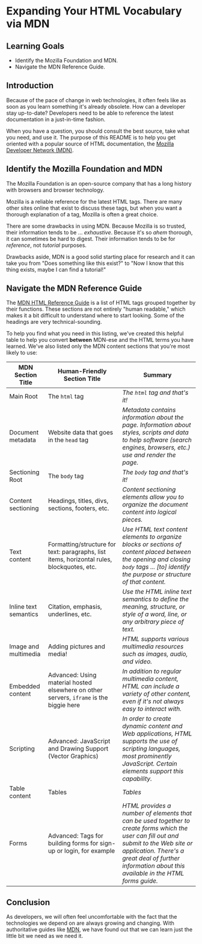 # Expanding Your HTML Vocabulary via MDN

## Learning Goals

- Identify the Mozilla Foundation and MDN.
- Navigate the MDN Reference Guide.

## Introduction

Because of the pace of change in web technologies, it often feels like as soon
as you learn something it's already obsolete. How can a developer stay
up-to-date? Developers need to be able to reference the latest documentation in
a just-in-time fashion.

When you have a question, you should consult the best source, take what you
need, and use it. The purpose of this README is to help you get oriented with a
popular source of HTML documentation, the [Mozilla Developer Network
(MDN)][mdn].

## Identify the Mozilla Foundation and MDN

The Mozilla Foundation is an open-source company that has a long history with
browsers and browser technology.

Mozilla is a reliable reference for the latest HTML tags. There are many other
sites online that exist to discuss these tags, but when you want a thorough
explanation of a tag, Mozilla is often a great choice.

There are some drawbacks in using MDN. Because Mozilla is so trusted, their
information tends to be ... _exhaustive_. Because it's so _ahem_ thorough, it
can sometimes be hard to digest. Their information tends to be for _reference_,
not _tutorial_ purposes.

Drawbacks aside, MDN is a good solid starting place for research and it can take
you from "Does something like this exist?" to "Now I know that this thing
exists, maybe I can find a tutorial!"

## Navigate the MDN Reference Guide

The [MDN HTML Reference Guide][mdn-html-reference] is a list of HTML tags
grouped together by their functions. These sections are not entirely "human
readable," which makes it a bit difficult to understand where to start looking.
Some of the headings are very technical-sounding.

To help you find what you need in this listing, we've created this helpful table
to help you convert **between** MDN-ese and the HTML terms you have learned. We've
also listed only the MDN content sections that you're most likely to use:

| MDN Section Title     | Human-Friendly Section Title                                                            | Summary                                                                                                                                                                                                                                         |
| --------------------- | --------------------------------------------------------------------------------------- | ----------------------------------------------------------------------------------------------------------------------------------------------------------------------------------------------------------------------------------------------- |
| Main Root             | The `html` tag                                                                          | _The `html` tag and that's it!_                                                                                                                                                                                                                 |
| Document metadata     | Website data that goes in the `head` tag                                                | _Metadata contains information about the page. Information about styles, scripts and data to help software (search engines, browsers, etc.) use and render the page._                                                                           |
| Sectioning Root       | The `body` tag                                                                          | _The `body` tag and that's it!_                                                                                                                                                                                                                 |
| Content sectioning    | Headings, titles, divs, sections, footers, etc.                                         | _Content sectioning elements allow you to organize the document content into logical pieces._                                                                                                                                                   |
| Text content          | Formatting/structure for text: paragraphs, list items, horizontal rules, blockquotes, etc.    | _Use HTML text content elements to organize blocks or sections of content placed between the opening and closing `body` tags ... [to] identify the purpose or structure of that content._                                                                                                                  |
| Inline text semantics | Citation, emphasis, underlines, etc.                                                    | _Use the HTML inline text semantics to define the meaning, structure, or style of a word, line, or any arbitrary piece of text._                                                                                                                |
| Image and multimedia  | Adding pictures and media!                                                              | _HTML supports various multimedia resources such as images, audio, and video._                                                                                                                                                                  |
| Embedded content      | Advanced: Using material hosted elsewhere on other servers, `iframe` is the biggie here | _In addition to regular multimedia content, HTML can include a variety of other content, even if it's not always easy to interact with._                                                                                                        |
| Scripting             | Advanced: JavaScript and Drawing Support (Vector Graphics)                              | _In order to create dynamic content and Web applications, HTML supports the use of scripting languages, most prominently JavaScript. Certain elements support this capability._                                                                 |
| Table content         | Tables                                                                                  | _Tables_                                                                                                                                                                                                                                        |
| Forms                 | Advanced: Tags for building forms for sign-up or login, for example                     | _HTML provides a number of elements that can be used together to create forms which the user can fill out and submit to the Web site or application. There's a great deal of further information about this available in the HTML forms guide._ |

## Conclusion

As developers, we will often feel uncomfortable with the fact that the
technologies we depend on are always growing and changing. With authoritative
guides like [MDN][mdn-html-tutorial], we have found out that we can learn just
the little bit we need as we need it.

[mdn]: https://developer.mozilla.org/en-US/docs/Web/HTML
[mdn-html-reference]: https://developer.mozilla.org/en-US/docs/Web/HTML/Element
[mdn-html-tutorial]: https://developer.mozilla.org/en-US/docs/Learn/Getting_started_with_the_web/HTML_basics
